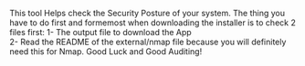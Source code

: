 This tool Helps check the Security Posture of your system.
The thing you have to do first and formemost when downloading  the installer is to check 2 files first: 
1- The output file to download the App  
2- Read the README of the external/nmap file because you will definitely need this for Nmap.
Good Luck and Good Auditing!
